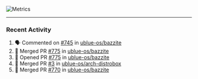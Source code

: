 ![Metrics](https://metrics.lecoq.io/KyleGospo?template=classic&base=header%2C%20activity%2C%20community%2C%20repositories%2C%20metadata&base.indepth=false&base.hireable=false&base.skip=false&config.timezone=America%2FLos_Angeles)

---
### Recent Activity
<!--START_SECTION:activity-->
1. 🗣 Commented on [#745](https://github.com/ublue-os/bazzite/issues/745#issuecomment-1947414125) in [ublue-os/bazzite](https://github.com/ublue-os/bazzite)
2. 🎉 Merged PR [#775](https://github.com/ublue-os/bazzite/pull/775) in [ublue-os/bazzite](https://github.com/ublue-os/bazzite)
3. 💪 Opened PR [#775](https://github.com/ublue-os/bazzite/pull/775) in [ublue-os/bazzite](https://github.com/ublue-os/bazzite)
4. 🎉 Merged PR [#3](https://github.com/ublue-os/arch-distrobox/pull/3) in [ublue-os/arch-distrobox](https://github.com/ublue-os/arch-distrobox)
5. 🎉 Merged PR [#770](https://github.com/ublue-os/bazzite/pull/770) in [ublue-os/bazzite](https://github.com/ublue-os/bazzite)
<!--END_SECTION:activity-->
